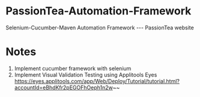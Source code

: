 # PassionTea-Automation-Framework
Selenium-Cucumber-Maven Automation Framework --- PassionTea website

# Notes
1.  Implement cucumber framework with selenium
2.  Implement Visual Validation Testing using Applitools Eyes https://eyes.applitools.com/app/Web/Deploy/Tutorial/tutorial.html?accountId=eBhdKfr2pEGOFhOeph1n2w~~
